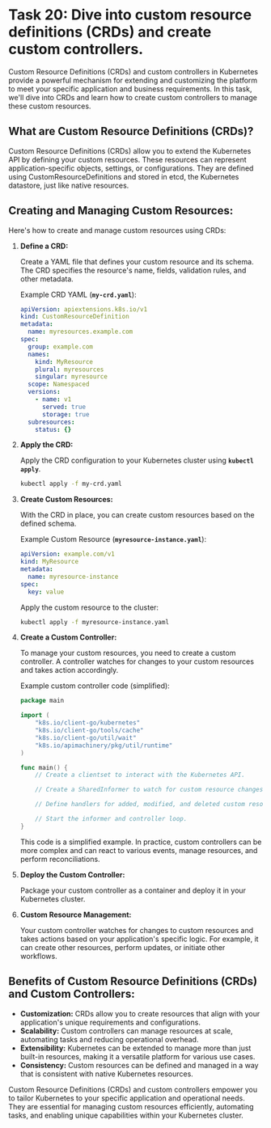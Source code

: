 # Task 20: Dive into custom resource definitions (CRDs) and create custom controllers.

Custom Resource Definitions (CRDs) and custom controllers in Kubernetes provide a powerful mechanism for extending and customizing the platform to meet your specific application and business requirements. In this task, we'll dive into CRDs and learn how to create custom controllers to manage these custom resources.

## **What are Custom Resource Definitions (CRDs)?**

Custom Resource Definitions (CRDs) allow you to extend the Kubernetes API by defining your custom resources. These resources can represent application-specific objects, settings, or configurations. They are defined using CustomResourceDefinitions and stored in etcd, the Kubernetes datastore, just like native resources.

## **Creating and Managing Custom Resources:**

Here's how to create and manage custom resources using CRDs:

1. **Define a CRD:**
    
    Create a YAML file that defines your custom resource and its schema. The CRD specifies the resource's name, fields, validation rules, and other metadata.
    
    Example CRD YAML (**`my-crd.yaml`**):
    
    ```yaml
    apiVersion: apiextensions.k8s.io/v1
    kind: CustomResourceDefinition
    metadata:
      name: myresources.example.com
    spec:
      group: example.com
      names:
        kind: MyResource
        plural: myresources
        singular: myresource
      scope: Namespaced
      versions:
        - name: v1
          served: true
          storage: true
      subresources:
        status: {}
    ```
    
2. **Apply the CRD:**
    
    Apply the CRD configuration to your Kubernetes cluster using **`kubectl apply`**.
    
    ```bash
    kubectl apply -f my-crd.yaml
    ```
    
3. **Create Custom Resources:**
    
    With the CRD in place, you can create custom resources based on the defined schema.
    
    Example Custom Resource (**`myresource-instance.yaml`**):
    
    ```yaml
    apiVersion: example.com/v1
    kind: MyResource
    metadata:
      name: myresource-instance
    spec:
      key: value
    ```
    
    Apply the custom resource to the cluster:
    
    ```bash
    kubectl apply -f myresource-instance.yaml
    ```
    
4. **Create a Custom Controller:**
    
    To manage your custom resources, you need to create a custom controller. A controller watches for changes to your custom resources and takes action accordingly.
    
    Example custom controller code (simplified):
    
    ```go
    package main
    
    import (
        "k8s.io/client-go/kubernetes"
        "k8s.io/client-go/tools/cache"
        "k8s.io/client-go/util/wait"
        "k8s.io/apimachinery/pkg/util/runtime"
    )
    
    func main() {
        // Create a clientset to interact with the Kubernetes API.
    
        // Create a SharedInformer to watch for custom resource changes.
    
        // Define handlers for added, modified, and deleted custom resources.
    
        // Start the informer and controller loop.
    }
    ```
    
    This code is a simplified example. In practice, custom controllers can be more complex and can react to various events, manage resources, and perform reconciliations.
    
5. **Deploy the Custom Controller:**
    
    Package your custom controller as a container and deploy it in your Kubernetes cluster.
    
6. **Custom Resource Management:**
    
    Your custom controller watches for changes to custom resources and takes actions based on your application's specific logic. For example, it can create other resources, perform updates, or initiate other workflows.
    

## **Benefits of Custom Resource Definitions (CRDs) and Custom Controllers:**

- **Customization:** CRDs allow you to create resources that align with your application's unique requirements and configurations.
- **Scalability:** Custom controllers can manage resources at scale, automating tasks and reducing operational overhead.
- **Extensibility:** Kubernetes can be extended to manage more than just built-in resources, making it a versatile platform for various use cases.
- **Consistency:** Custom resources can be defined and managed in a way that is consistent with native Kubernetes resources.

Custom Resource Definitions (CRDs) and custom controllers empower you to tailor Kubernetes to your specific application and operational needs. They are essential for managing custom resources efficiently, automating tasks, and enabling unique capabilities within your Kubernetes cluster.
